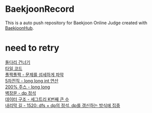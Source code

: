 # BaekjoonRecord
This is a auto push repository for Baekjoon Online Judge created with [BaekjoonHub](https://github.com/BaekjoonHub/BaekjoonHub).


# need to retry
[돌다리 건너기](https://www.acmicpc.net/problem/2602) <br>
[타일 코드](https://www.acmicpc.net/problem/1720) <br>
[폴짝폴짝 - 문제를 섬세하게 파악](https://www.acmicpc.net/problem/1326)  <br>
[5차전직 - long long int 연산](https://www.acmicpc.net/problem/16112)  <br>
[200% 주스 - long long ](https://www.acmicpc.net/problem/25312) <br>
[벽장문 - dp 정석](https://www.acmicpc.net/problem/2666) <br>
[데이터 구조 - 세그트리 K번째 큰 수](https://www.acmicpc.net/problem/12899) <br>
[내리막 길 - 1520: dfs + dp의 정석, dp를 갱신하는 방식에 집중](https://www.acmicpc.net/problem/1520)
